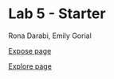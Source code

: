 # Lab 5 - Starter
Rona Darabi, Emily Gorial

[Expose page](https://ronadarabi.github.io/Lab5_Starter/expose.html)

[Explore page](https://ronadarabi.github.io/Lab5_Starter/explore.html)
